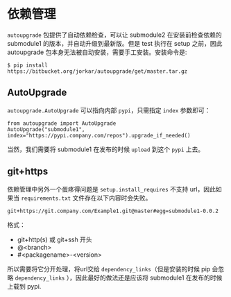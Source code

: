# 依赖管理

`autoupgrade` 包提供了自动依赖检查，可以让 submodule2 在安装前检查依赖的 submodule1 的版本，并自动升级到最新版。但是 test 执行在 setup 之前，因此 autoupgrade 包本身无法被自动安装，需要手工安装。安装命令是:

```
$ pip install https://bitbucket.org/jorkar/autoupgrade/get/master.tar.gz
```
## AutoUpgrade

`autoupgrade.AutoUpgrade` 可以指向内部  `pypi`，只需指定 `index` 参数即可：

```
from autoupgrade import AutoUpgrade
AutoUpgrade("submodule1", index="https://pypi.company.com/repos").upgrade_if_needed()
```

当然，我们需要将 submodule1 在发布的时候 `upload` 到这个 `pypi` 上去。

## git+https

依赖管理中另外一个蛋疼得问题是 `setup.install_requires` 不支持 url，因此如果当 `requirements.txt` 文件存在以下内容时会失败。
```
git+https://git.company.com/Example1.git@master#egg=submodule1-0.0.2
```
格式：
* git+http(s) 或 git+ssh 开头
* @\<branch>
* #\<packagename>-\<version>

所以需要将它分开处理，将url交给 `dependency_links`（但是安装的时候 pip 会忽略 `dependency_links` ），因此最好的做法还是应该将 submodule1 在发布的时候上载到 pypi.